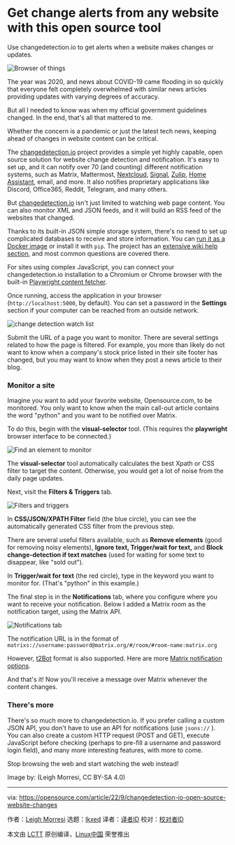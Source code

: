 [#]: subject: "Get change alerts from any website with this open source tool"
[#]: via: "https://opensource.com/article/22/9/changedetection-io-open-source-website-changes"
[#]: author: "Leigh Morresi https://opensource.com/users/dgtlmoon"
[#]: collector: "lkxed"
[#]: translator: "geekpi"
[#]: reviewer: " "
[#]: publisher: " "
[#]: url: " "

Get change alerts from any website with this open source tool
======
Use changedetection.io to get alerts when a website makes changes or updates.

![Browser of things][1]

The year was 2020, and news about COVID-19 came flooding in so quickly that everyone felt completely overwhelmed with similar news articles providing updates with varying degrees of accuracy.

But all I needed to know was when my official government guidelines changed. In the end, that's all that mattered to me.

Whether the concern is a pandemic or just the latest tech news, keeping ahead of changes in website content can be critical.

The [changedetection.io][2] project provides a simple yet highly capable, open source solution for website change detection and notification. It's easy to set up, and it can notify over 70 (and counting) different notification systems, such as Matrix, Mattermost, [Nextcloud][3], [Signal][4], [Zulip][5], [Home Assistant][6], email, and more. It also notifies proprietary applications like Discord, Office365, Reddit, Telegram, and many others.

But [changedetection.io][7] isn't just limited to watching web page content. You can also monitor XML and JSON feeds, and it will build an RSS feed of the websites that changed.

Thanks to its built-in JSON simple storage system, there's no need to set up complicated databases to receive and store information. You can [run it as a Docker image][8] or install it with `pip`. The project has an [extensive wiki help section][9], and most common questions are covered there.

For sites using complex JavaScript, you can connect your changedetection.io installation to a Chromium or Chrome browser with the built-in [Playwright content fetcher][10].

Once running, access the application in your browser (`http://localhost:5000`, by default). You can set a password in the **Settings** section if your computer can be reached from an outside network.

![change detection watch list][11]

Submit the URL of a page you want to monitor. There are several settings related to how the page is filtered. For example, you more than likely do not want to know when a company's stock price listed in their site footer has changed, but you may want to know when they post a news article to their blog.

### Monitor a site

Imagine you want to add your favorite website, Opensource.com, to be monitored. You only want to know when the main call-out article contains the word "python" and you want to be notified over Matrix.

To do this, begin with the **visual-selector** tool. (This requires the **playwright** browser interface to be connected.)

![Find an element to monitor][12]

The **visual-selector** tool automatically calculates the best Xpath or CSS filter to target the content. Otherwise, you would get a lot of noise from the daily page updates.

Next, visit the **Filters & Triggers** tab.

![Filters and triggers][13]

In **CSS/JSON/XPATH Filter** field (the blue circle), you can see the automatically generated CSS filter from the previous step.

There are several useful filters available, such as **Remove elements** (good for removing noisy elements), **Ignore text, Trigger/wait for text,** and **Block change-detection if text matches** (used for waiting for some text to disappear, like "sold out").

In **Trigger/wait for text** (the red circle), type in the keyword you want to monitor for. (That's "python" in this example.)

The final step is in the **Notifications** tab, where you configure where you want to receive your notification. Below I added a Matrix room as the notification target, using the Matrix API.

![Notifications tab][14]

The notification URL is in the format of `matrixs://username:password@matrix.org/#/room/#room-name:matrix.org`

However, [t2Bot][15] format is also supported. Here are more [Matrix notification options][16].

And that's it! Now you'll receive a message over Matrix whenever the content changes.

### There's more

There's so much more to changedetection.io. If you prefer calling a custom JSON API, you don't have to use an API for notifications (use `jsons://` ). You can also create a custom HTTP request (POST and GET), execute JavaScript before checking (perhaps to pre-fill a username and password login field), and many more interesting features, with more to come.

Stop browsing the web and start watching the web instead!

Image by: (Leigh Morresi, CC BY-SA 4.0)

--------------------------------------------------------------------------------

via: https://opensource.com/article/22/9/changedetection-io-open-source-website-changes

作者：[Leigh Morresi][a]
选题：[lkxed][b]
译者：[译者ID](https://github.com/译者ID)
校对：[校对者ID](https://github.com/校对者ID)

本文由 [LCTT](https://github.com/LCTT/TranslateProject) 原创编译，[Linux中国](https://linux.cn/) 荣誉推出

[a]: https://opensource.com/users/dgtlmoon
[b]: https://github.com/lkxed
[1]: https://opensource.com/sites/default/files/lead-images/browser_desktop_website_checklist_metrics.png
[2]: https://github.com/dgtlmoon/changedetection.io
[3]: https://opensource.com/tags/nextcloud
[4]: https://opensource.com/article/19/10/secure-private-messaging
[5]: https://opensource.com/article/22/3/open-source-chat-zulip
[6]: https://opensource.com/article/20/11/home-assistant
[7]: https://github.com/dgtlmoon/changedetection.io
[8]: https://github.com/dgtlmoon/changedetection.io#docker
[9]: https://github.com/dgtlmoon/changedetection.io/wiki
[10]: https://github.com/dgtlmoon/changedetection.io/wiki/Playwright-content-fetcher
[11]: https://opensource.com/sites/default/files/2022-09/screenshot.png
[12]: https://opensource.com/sites/default/files/2022-09/changedetect-osdc.png
[13]: https://opensource.com/sites/default/files/2022-09/changedetect-filters-triggers.webp
[14]: https://opensource.com/sites/default/files/2022-09/step3-notification-matrix.png
[15]: https://t2bot.io/
[16]: https://github.com/caronc/apprise/wiki/Notify_matrix
